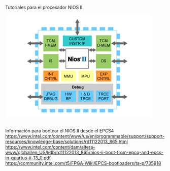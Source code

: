Tutoriales para el procesador NIOS II<br><br>
<img src="Nios-ii-features.png"><br><br>

Información para bootear el NIOS II desde el EPCS4 <br>
https://www.intel.com/content/www/us/en/programmable/support/support-resources/knowledge-base/solutions/rd11122013_865.html<br>
https://www.intel.com/content/dam/altera-www/global/en_US/kdb/rd11122013_865/nios-ii-boot-from-epcq-and-epcs-in-quartus-ii-13_0.pdf<br>
https://community.intel.com/t5/FPGA-Wiki/EPCS-bootloaders/ta-p/735918<br>

